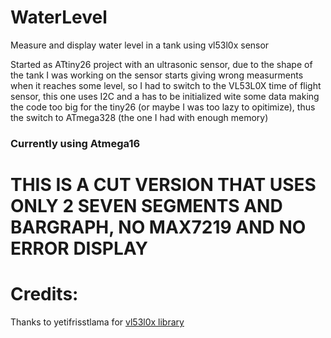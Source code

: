 # WaterLevel
Measure and display water level in a tank using vl53l0x sensor

Started as ATtiny26 project with an ultrasonic sensor, due to the shape of the tank I was working on the sensor starts giving wrong measurments when it reaches some level, so I had to switch to the VL53L0X time of flight sensor, this one uses I2C and a has to be initialized wite some data making the code too big for the tiny26 (or maybe I was too lazy to opitimize), thus the switch to ATmega328 (the one I had with enough memory)

### Currently using  Atmega16

# THIS IS A CUT VERSION THAT USES ONLY 2 SEVEN SEGMENTS AND BARGRAPH, NO MAX7219 AND NO ERROR DISPLAY

# Credits:
Thanks to yetifrisstlama for [vl53l0x library](https://github.com/yetifrisstlama/vl53l0x-non-arduino)
